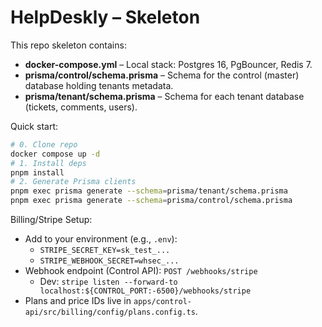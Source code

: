 # HelpDeskly – Skeleton

This repo skeleton contains:

- **docker-compose.yml** – Local stack: Postgres 16, PgBouncer, Redis 7.
- **prisma/control/schema.prisma** – Schema for the control (master) database holding tenants metadata.
- **prisma/tenant/schema.prisma** – Schema for each tenant database (tickets, comments, users).

Quick start:

```bash
# 0. Clone repo
docker compose up -d
# 1. Install deps
pnpm install
# 2. Generate Prisma clients
pnpm exec prisma generate --schema=prisma/tenant/schema.prisma
pnpm exec prisma generate --schema=prisma/control/schema.prisma
```

Billing/Stripe Setup:

- Add to your environment (e.g., `.env`):
  - `STRIPE_SECRET_KEY=sk_test_...`
  - `STRIPE_WEBHOOK_SECRET=whsec_...`
- Webhook endpoint (Control API): `POST /webhooks/stripe`
  - Dev: `stripe listen --forward-to localhost:${CONTROL_PORT:-6500}/webhooks/stripe`
- Plans and price IDs live in `apps/control-api/src/billing/config/plans.config.ts`.
